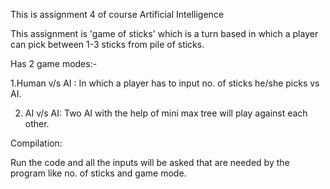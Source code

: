 This is assignment 4 of course Artificial Intelligence

This assignment is 'game of sticks' which is a turn based in which a player can pick between 1-3 sticks from pile of sticks.

Has 2 game modes:-

1.Human v/s AI : In which a player has to input no. of sticks he/she picks vs AI.

2. AI v/s AI: Two AI with the help of mini max tree will play against each other.


Compilation:

Run the code and all the inputs will be asked that are needed by the program like no. of sticks and game mode.
